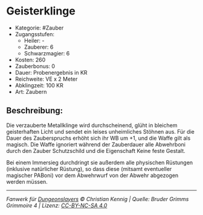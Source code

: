 # Geisterklinge

- Kategorie: #Zauber
- Zugangsstufen:
  - Heiler: -
  - Zauberer: 6
  - Schwarzmagier: 6
- Kosten: 260
- Zauberbonus: 0
- Dauer: Probenergebnis in KR
- Reichweite: VE x 2 Meter
- Abklingzeit: 100 KR
- Art: Zaubern

## Beschreibung:

Die verzauberte Metallklinge wird durchscheinend, glüht in bleichem geisterhaften Licht und sendet ein leises unheimliches Stöhnen aus. Für die Dauer des Zauberspruchs erhöht sich ihr WB um +1, und die Waffe gilt als magisch. Die Waffe ignoriert während der Zauberdauer alle Abwehrboni durch den Zauber Schutzschild und die Eigenschaft Keine feste Gestalt.

Bei einem Immersieg durchdringt sie außerdem alle physischen Rüstungen (inklusive natürlicher Rüstung), so dass diese (mitsamt eventueller magischer PABoni) vor dem Abwehrwurf von der Abwehr abgezogen werden müssen.

---

_Fanwerk für [Dungeonslayers](https://www.dungeonslayers.net/) © Christian Kennig | Quelle: Bruder Grimms Grimmoire 4 | Lizenz: [CC-BY-NC-SA 4.0](https://creativecommons.org/licenses/by-nc-sa/4.0/deed.de)_
